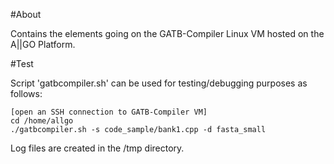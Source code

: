 #About

Contains the elements going on the GATB-Compiler Linux VM hosted on the A||GO Platform.

#Test

Script 'gatbcompiler.sh' can be used for testing/debugging purposes as follows:

    [open an SSH connection to GATB-Compiler VM]
    cd /home/allgo
    ./gatbcompiler.sh -s code_sample/bank1.cpp -d fasta_small

Log files are created in the /tmp directory.